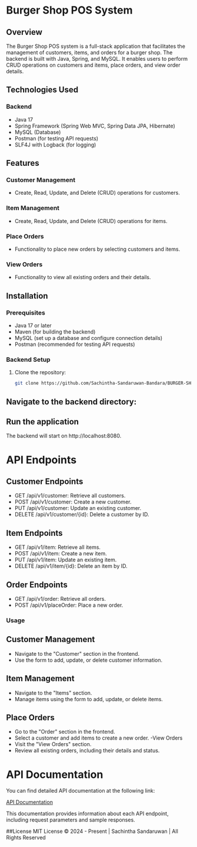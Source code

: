 # Burger Shop POS System

## Overview

The Burger Shop POS system is a full-stack application that facilitates the management of customers, items, and orders for a burger shop. The backend is built with Java, Spring, and MySQL. It enables users to perform CRUD operations on customers and items, place orders, and view order details.

## Technologies Used

### Backend
- Java 17
- Spring Framework (Spring Web MVC, Spring Data JPA, Hibernate)
- MySQL (Database)
- Postman (for testing API requests)
- SLF4J with Logback (for logging)

## Features

### Customer Management
- Create, Read, Update, and Delete (CRUD) operations for customers.

### Item Management
- Create, Read, Update, and Delete (CRUD) operations for items.

### Place Orders
- Functionality to place new orders by selecting customers and items.

### View Orders
- Functionality to view all existing orders and their details.

## Installation

### Prerequisites
- Java 17 or later
- Maven (for building the backend)
- MySQL (set up a database and configure connection details)
- Postman (recommended for testing API requests)

### Backend Setup
1. Clone the repository:
   ```bash
   git clone https://github.com/Sachintha-Sandaruwan-Bandara/BURGER-SHOP-POS-BACKEND-SPRING.git
## Navigate to the backend directory:

## Run the application
The backend will start on http://localhost:8080.
# API Endpoints
## Customer Endpoints
- GET /api/v1/customer: Retrieve all customers.
- POST /api/v1/customer: Create a new customer.
- PUT /api/v1/customer: Update an existing customer.
- DELETE /api/v1/customer/{id}: Delete a customer by ID.
## Item Endpoints
- GET /api/v1/item: Retrieve all items.
- POST /api/v1/item: Create a new item.
- PUT /api/v1/item: Update an existing item.
- DELETE /api/v1/item/{id}: Delete an item by ID.
## Order Endpoints
- GET /api/v1/order: Retrieve all orders.
- POST /api/v1/placeOrder: Place a new order.
### Usage
## Customer Management
- Navigate to the "Customer" section in the frontend.
- Use the form to add, update, or delete customer information.
## Item Management
- Navigate to the "Items" section.
- Manage items using the form to add, update, or delete items.
## Place Orders
- Go to the "Order" section in the frontend.
- Select a customer and add items to create a new order.
-View Orders
- Visit the "View Orders" section.
- Review all existing orders, including their details and status.
# API Documentation
You can find detailed API documentation at the following link:

<a href="https://documenter.getpostman.com/view/34708061/2sAXxV6A19" target="_blank">API Documentation</a>

This documentation provides information about each API endpoint, including request parameters and sample responses.

##License
MIT License
© 2024 - Present | Sachintha Sandaruwan | All Rights Reserved
